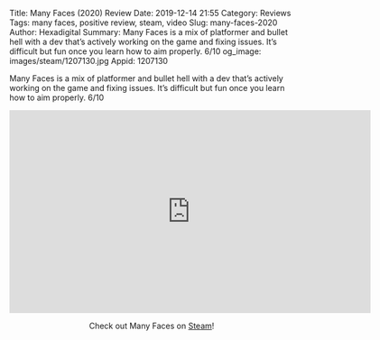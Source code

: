 Title: Many Faces (2020) Review
Date: 2019-12-14 21:55
Category: Reviews
Tags: many faces, positive review, steam, video
Slug: many-faces-2020
Author: Hexadigital
Summary: Many Faces is a mix of platformer and bullet hell with a dev that’s actively working on the game and fixing issues. It’s difficult but fun once you learn how to aim properly. 6/10
og_image: images/steam/1207130.jpg
Appid: 1207130

Many Faces is a mix of platformer and bullet hell with a dev that’s actively working on the game and fixing issues. It’s difficult but fun once you learn how to aim properly. 6/10

<center><iframe src="https://www.youtube.com/embed/ejC8lw4xm7c?feature=oembed" allow="accelerometer; autoplay; encrypted-media; gyroscope; picture-in-picture" width="640" height="360" frameborder="0"></iframe>

Check out Many Faces on [Steam](https://store.steampowered.com/app/1207130/?curator_clanid=34633900)!</center>